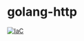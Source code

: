 # golang-http           

[![IaC](https://app.soluble.cloud/api/v1/public/badges/6b35c670-c931-4062-b7d7-d9b42ed8a8e8.svg)](https://app.soluble.cloud/repos/details/github.com/michaelneale/jxaas1-try)  
